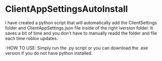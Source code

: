 # ClientAppSettingsAutoInstall
I have created a python script that will automatically add the ClientSettings folder and ClientAppSettings.json file inside of the right \version folder.
It saves a bit of time and you don't have to manually readd the folder and file each time roblox updates.

-HOW TO USE:
Simply run the .py script or you can download the .exe version if you do not have python installed.
